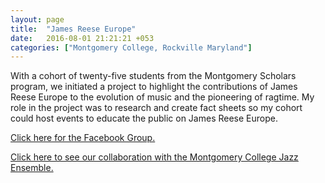 ```yaml
---
layout: page
title:  "James Reese Europe"
date:   2016-08-01 21:21:21 +053
categories: ["Montgomery College, Rockville Maryland"]
---
```


With a cohort of twenty-five students from the Montgomery Scholars program, we initiated a project to highlight the contributions of James Reese Europe to the evolution of music and the pioneering of ragtime. My role in the project was to research and create fact sheets so my cohort could host events to educate the public on James Reese Europe.


[Click here for the Facebook Group.](https://www.facebook.com/JREuropeAppreciation/)

[Click here to see our collaboration with the Montgomery College Jazz Ensemble.](https://www.youtube.com/watch?v=ECKknkhgdWI)
